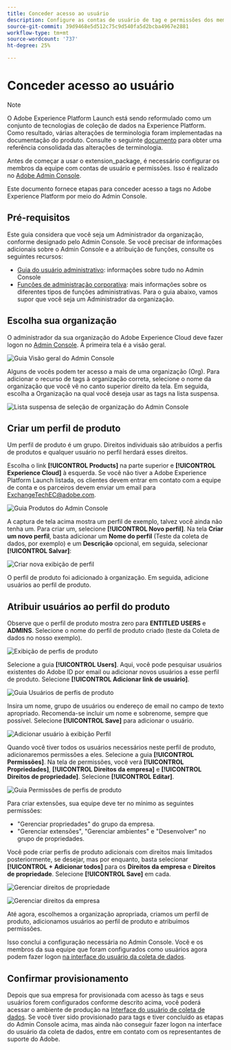 ```yaml
---
title: Conceder acesso ao usuário
description: Configure as contas de usuário de tag e permissões dos membros da equipe no Adobe Experience Platform.
source-git-commit: 39d9468e5d512c75c9d540fa5d2bcba4967e2881
workflow-type: tm+mt
source-wordcount: '737'
ht-degree: 25%

---
```


# Conceder acesso ao usuário

>[!NOTE]
>
>O Adobe Experience Platform Launch está sendo reformulado como um conjunto de tecnologias de coleção de dados na Experience Platform. Como resultado, várias alterações de terminologia foram implementadas na documentação do produto. Consulte o seguinte [documento](../../term-updates.md) para obter uma referência consolidada das alterações de terminologia.

Antes de começar a usar o extension_package, é necessário configurar os membros da equipe com contas de usuário e permissões. Isso é realizado no [Adobe Admin Console](https://adminconsole.adobe.com/).

Este documento fornece etapas para conceder acesso a tags no Adobe Experience Platform por meio do Admin Console.

## Pré-requisitos

Este guia considera que você seja um Administrador da organização, conforme designado pelo Admin Console. Se você precisar de informações adicionais sobre o Admin Console e a atribuição de funções, consulte os seguintes recursos:

* [Guia do usuário administrativo](https://helpx.adobe.com/br/enterprise/administering/user-guide.html?topic=/enterprise/administering/morehelp/introduction.ug.js): informações sobre tudo no Admin Console
* [Funções de administração corporativa](https://helpx.adobe.com/pt/enterprise/using/admin-roles.html): mais informações sobre os diferentes tipos de funções administrativas. Para o guia abaixo, vamos supor que você seja um Administrador da organização.

## Escolha sua organização

O administrador da sua organização do Adobe Experience Cloud deve fazer logon no [Admin Console](https://adminconsole.adobe.com/). A primeira tela é a visão geral.

![Guia Visão geral do Admin Console](../images/getting-started/admin-console-overview.png)

Alguns de vocês podem ter acesso a mais de uma organização (Org). Para adicionar o recurso de tags à organização correta, selecione o nome da organização que você vê no canto superior direito da tela. Em seguida, escolha a Organização na qual você deseja usar as tags na lista suspensa.

![Lista suspensa de seleção de organização do Admin Console](../images/getting-started/admin-console-choose-org.png)

## Criar um perfil de produto

Um perfil de produto é um grupo. Direitos individuais são atribuídos a perfis de produtos e qualquer usuário no perfil herdará esses direitos.

Escolha o link **[!UICONTROL Products]** na parte superior e **[!UICONTROL Experience Cloud]** à esquerda. Se você não tiver a Adobe Experience Platform Launch listada, os clientes devem entrar em contato com a equipe de conta e os parceiros devem enviar um email para <ExchangeTechEC@adobe.com>.

![Guia Produtos do Admin Console](../images/getting-started/admin-console-products-launch.png)

A captura de tela acima mostra um perfil de exemplo, talvez você ainda não tenha um. Para criar um, selecione **[!UICONTROL Novo perfil]**. Na tela **Criar um novo perfil**, basta adicionar um **Nome do perfil** (Teste da coleta de dados, por exemplo) e um **Descrição** opcional, em seguida, selecionar **[!UICONTROL Salvar]**:

![Criar nova exibição de perfil](../images/getting-started/admin-console-create-a-new-profile.png)

O perfil de produto foi adicionado à organização. Em seguida, adicione usuários ao perfil de produto.

## Atribuir usuários ao perfil do produto

Observe que o perfil de produto mostra zero para **ENTITLED USERS** e **ADMINS**. Selecione o nome do perfil de produto criado (teste da Coleta de dados no nosso exemplo).

![Exibição de perfis de produto](../images/getting-started/admin-console-profiles-add-user.png)

Selecione a guia **[!UICONTROL Users]**. Aqui, você pode pesquisar usuários existentes do Adobe ID por email ou adicionar novos usuários a esse perfil de produto. Selecione **[!UICONTROL Adicionar link de usuário]**.

![Guia Usuários de perfis de produto](../images/getting-started/admin-console-add-launch-user.png)

Insira um nome, grupo de usuários ou endereço de email no campo de texto apropriado. Recomenda-se incluir um nome e sobrenome, sempre que possível. Selecione **[!UICONTROL Save]** para adicionar o usuário.

![Adicionar usuário à exibição Perfil](../images/getting-started/admin-console-add-user.png)

Quando você tiver todos os usuários necessários neste perfil de produto, adicionaremos permissões a eles. Selecione a guia **[!UICONTROL Permissões]**. Na tela de permissões, você verá **[!UICONTROL Propriedades]**, **[!UICONTROL Direitos da empresa]** e **[!UICONTROL Direitos de propriedade]**. Selecione **[!UICONTROL Editar]**.

![Guia Permissões de perfis de produto](../images/getting-started/admin-console-profile-permissions.png)

Para criar extensões, sua equipe deve ter no mínimo as seguintes permissões:

* &quot;Gerenciar propriedades&quot; do grupo da empresa.
* &quot;Gerenciar extensões&quot;, &quot;Gerenciar ambientes&quot; e &quot;Desenvolver&quot; no grupo de propriedades.

Você pode criar perfis de produto adicionais com direitos mais limitados posteriormente, se desejar, mas por enquanto, basta selecionar **[!UICONTROL + Adicionar todos]** para os **Direitos da empresa** e **Direitos de propriedade**. Selecione **[!UICONTROL Save]** em cada.

![Gerenciar direitos de propriedade](../images/getting-started/admin-console-add-all-property-rights.png)

![Gerenciar direitos da empresa](../images/getting-started/admin-console-add-all-company-rights.png)

Até agora, escolhemos a organização apropriada, criamos um perfil de produto, adicionamos usuários ao perfil de produto e atribuímos permissões.

Isso conclui a configuração necessária no Admin Console. Você e os membros da sua equipe que foram configurados como usuários agora podem fazer logon [na interface do usuário da coleta de dados](https://launch.adobe.com/).

## Confirmar provisionamento

Depois que sua empresa for provisionada com acesso às tags e seus usuários forem configurados conforme descrito acima, você poderá acessar o ambiente de produção na [Interface do usuário de coleta de dados](https://launch.adobe.com/). Se você tiver sido provisionado para tags e tiver concluído as etapas do Admin Console acima, mas ainda não conseguir fazer logon na interface do usuário da coleta de dados, entre em contato com os representantes de suporte do Adobe.
